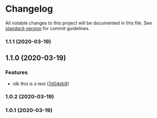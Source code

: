 # Changelog

All notable changes to this project will be documented in this file. See [standard-version](https://github.com/conventional-changelog/standard-version) for commit guidelines.

### 1.1.1 (2020-03-19)

## 1.1.0 (2020-03-19)


### Features

* idk this is a test ([7d04eb9](https://github.com/finleygn/package-workflow-test/commit/7d04eb96d4abb0270100e2998763b259b3694f8e))

### 1.0.2 (2020-03-19)

### 1.0.1 (2020-03-19)
